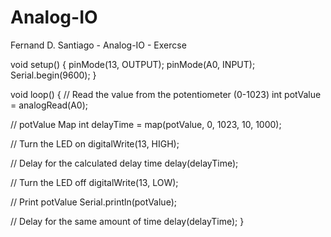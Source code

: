 # Analog-IO
Fernand D. Santiago - Analog-IO - Exercse

void setup() {
  pinMode(13, OUTPUT);
  pinMode(A0, INPUT);
  Serial.begin(9600);
}

void loop() {
  // Read the value from the potentiometer (0-1023)
  int potValue = analogRead(A0);
  
  // potValue Map
  int delayTime = map(potValue, 0, 1023, 10, 1000);

  // Turn the LED on
  digitalWrite(13, HIGH);

  // Delay for the calculated delay time
  delay(delayTime);

  // Turn the LED off
  digitalWrite(13, LOW);
  
  // Print potValue
  Serial.println(potValue);

  // Delay for the same amount of time
  delay(delayTime);
}

